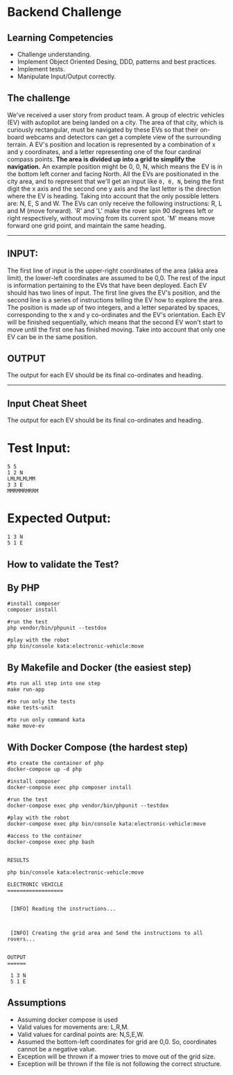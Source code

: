 # Backend Challenge

## Learning Competencies
- Challenge understanding.
- Implement Object Oriented Desing, DDD, patterns and best practices.
- Implement tests.
- Manipulate Input/Output correctly.

## The challenge
We've received a user story from product team.
A group of electric vehicles (EV) with autopilot are being landed on a city.
The area of that city, which is curiously rectangular, must be navigated by these EVs so that their on-board webcams and detectors can get a complete view of the surrounding terrain.
A EV's position and location is represented by a combination of x and y coordinates, and a letter representing one of the four cardinal compass points.
**The area is divided up into a grid to simplify the navigation.** An example position might be 0, 0, N, which means the EV is in the bottom left corner and facing North.
All the EVs are positionated in the city area, and to represent that we'll get an input like `0, 0, N`, being the first digit the x axis and the second one y axis and the last letter is the direction where the EV is heading.
Taking into account that the only possible letters are: N, E, S and W.
The EVs can only receive the following instructions: R, L and M (move forward).
'R' and 'L' make the rover spin 90 degrees left or right respectively, without moving from its current spot. 'M' means move forward one grid point, and maintain the same heading.

---

## INPUT:
The first line of input is the upper-right coordinates of the area (akka area limit), the lower-left coordinates are assumed to be 0,0.
The rest of the input is information pertaining to the EVs that have been deployed. Each EV should has two lines of input.
The first line gives the EV's position, and the second line is a series of instructions telling the EV how to explore the area.
The position is made up of two integers, and a letter separated by spaces, corresponding to the x and y co-ordinates and the EV's orientation.
Each EV will be finished sequentially, which means that the second EV won't start to move until the first one has finished moving.
Take into account that only one EV can be in the same position.

## OUTPUT
The output for each EV should be its final co-ordinates and heading.

---

## Input Cheat Sheet
The output for each EV should be its final co-ordinates and heading.

# Test Input:
```
5 5
1 2 N
LMLMLMLMM
3 3 E
MMRMMRMRRM
```

# Expected Output:
```
1 3 N
5 1 E
```


How to validate the Test?
--

By PHP
---

```
#install composer
composer install

#run the test
php vendor/bin/phpunit --testdox

#play with the robot
php bin/console kata:electronic-vehicle:move 
```

By Makefile and Docker (the easiest step)
---

```
#to run all step into one step 
make run-app

#to run only the tests
make tests-unit

#to run only command kata
make move-ev
```

With Docker Compose (the hardest step)
---

```
#to create the container of php
docker-compose up -d php

#install composer
docker-compose exec php composer install

#run the test
docker-compose exec php vendor/bin/phpunit --testdox

#play with the robot
docker-compose exec php bin/console kata:electronic-vehicle:move 

#access to the container
docker-compose exec php bash 


```

```
RESULTS

php bin/console kata:electronic-vehicle:move  

ELECTRONIC VEHICLE
==================

                                                                                                                        
 [INFO] Reading the instructions...                                                                                     
                                                                                                                        

                                                                                                                        
 [INFO] Creating the grid area and Send the instructions to all rovers...                                               
                                                                                                                        

OUTPUT
======

 1 3 N
 5 1 E

```

Assumptions
--
* Assuming docker compose is used
* Valid values for movements are: L,R,M. 
* Valid values for cardinal points are: N,S,E,W.
* Assumed the bottom-left coordinates for grid are 0,0. So, coordinates cannot be a negative value.
* Exception will be thrown if a mower tries to move out of the grid size.
* Exception will be thrown if the file is not following the correct structure.
